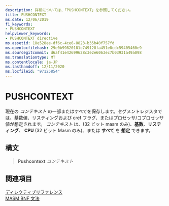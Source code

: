 ```yaml
---
description: 詳細については、「PUSHCONTEXT」を参照してください。
title: PUSHCONTEXT
ms.date: 12/06/2019
f1_keywords:
- PUSHCONTEXT
helpviewer_keywords:
- PUSHCONTEXT directive
ms.assetid: 18e528ee-df6c-4ce6-8823-b35b40f757fd
ms.openlocfilehash: 29e0b99820181c749128fa451e8cdc59405460e9
ms.sourcegitcommit: d6af41e42699628c3e2e6063ec7b03931a49a098
ms.translationtype: MT
ms.contentlocale: ja-JP
ms.lasthandoff: 12/11/2020
ms.locfileid: "97125854"
---
```

# <a name="pushcontext"></a>PUSHCONTEXT

現在の *コンテキスト* の一部またはすべてを保存します。セグメントレジスタでは、基数値、リスティングおよび cref フラグ、またはプロセッサ/コプロセッサ値が想定されます。 *コンテキスト* は、(32 ビット masm のみ)、**基数**、**リスティング**、 **CPU** (32 ビット Masm のみ)、または **すべて** を **想定** できます。

## <a name="syntax"></a>構文

> **Pushcontext** *コンテキスト*

## <a name="see-also"></a>関連項目

[ディレクティブリファレンス](directives-reference.md)\
[MASM BNF 文法](masm-bnf-grammar.md)
